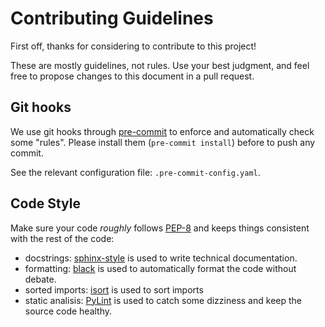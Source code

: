 # Contributing Guidelines

First off, thanks for considering to contribute to this project!

These are mostly guidelines, not rules. Use your best judgment, and feel free to propose changes to this document in a pull request.

## Git hooks

We use git hooks through [pre-commit](https://pre-commit.com/) to enforce and automatically check some "rules". Please install them (`pre-commit install`) before to push any commit.

See the relevant configuration file: `.pre-commit-config.yaml`.

## Code Style

Make sure your code *roughly* follows [PEP-8](https://www.python.org/dev/peps/pep-0008/) and keeps things consistent with the rest of the code:

- docstrings: [sphinx-style](https://sphinx-rtd-tutorial.readthedocs.io/en/latest/docstrings.html#the-sphinx-docstring-format) is used to write technical documentation.
- formatting: [black](https://black.readthedocs.io/) is used to automatically format the code without debate.
- sorted imports: [isort](https://pycqa.github.io/isort/) is used to sort imports
- static analisis: [PyLint](https://pylint.org/) is used to catch some dizziness and keep the source code healthy.

